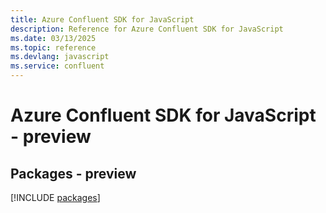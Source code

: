 ```yaml
---
title: Azure Confluent SDK for JavaScript
description: Reference for Azure Confluent SDK for JavaScript
ms.date: 03/13/2025
ms.topic: reference
ms.devlang: javascript
ms.service: confluent
---
```

# Azure Confluent SDK for JavaScript - preview
## Packages - preview
[!INCLUDE [packages](confluent-index.md)]
